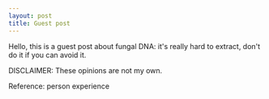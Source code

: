 ```yaml
---
layout: post
title: Guest post
---
```


Hello, this is a guest post about fungal DNA: it's really hard to 
extract, don't do it if you can avoid it.

DISCLAIMER: These opinions are not my own.

Reference: person experience
